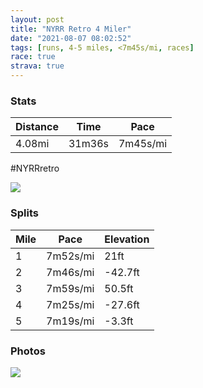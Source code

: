 ```yaml
---
layout: post
title: "NYRR Retro 4 Miler"
date: "2021-08-07 08:02:52"
tags: [runs, 4-5 miles, <7m45s/mi, races]
race: true
strava: true
---
```


### Stats

| Distance | Time | Pace |
|----------|------|------|
|4.08mi|31m36s|7m45s/mi|

#NYRRretro

<img src='https://maps.googleapis.com/maps/api/staticmap?maptype=roadmap&path=enc:shzwFxbnbMg@[c@QSQYGw@EM?]HmAx@a@LK@WG_@E_@S[U][k@]MSo@iAOc@G_@Wq@e@u@IEUCuALa@A_Aa@mAY_@CuAi@QE{@e@sBoAOYwAwAu@{@e@a@qBkA{Ao@eAy@c@]]a@g@aAK_@e@sCEg@@c@Hk@?q@VmBC_@Sy@[_@eAw@a@Qu@i@[OQOyCmBUSo@]o@c@wAy@}AgA_Ae@WWg@U][aBcAgAk@[Mg@KcA@[F_@@o@OaBMa@@c@Ja@T_@b@i@T_@Bk@Io@Q}Au@uAcA][a@g@a@[_@e@[]s@qAi@w@c@Yg@I_BPo@?i@MgCMK?_@HMd@El@?fAJ\Rb@Vd@V`@j@fARn@Lv@FHHZE~@KdAOl@y@jBs@hAAJVTTh@ZrBFVJr@h@nA^n@dAv@x@^b@Z^Px@Jp@Xh@Lb@`@^d@RPJDz@jBFZTj@X`@ZTfA`@ZGx@Gv@BfA`@r@dAl@`C^jBL^Vl@~@bBXZ`@Zj@RhAl@^Ld@CTFv@?rDw@j@S|@GP@d@LZDPJdC~A|AxBh@|AHd@Xf@^f@NHh@JfAAb@MlACj@DVJbA`ANNVd@t@dAn@`Bb@h@n@pAJDLBv@n@b@X^`@PLb@v@Hd@rAhCV^Xh@|@`AFBd@CrBPf@E~@Ax@U`@@t@In@PZN`@FXf@ZbA`@nCr@bAfA~@d@BdCb@THJFb@Tr@V&key=AIzaSyC1MId7bFpkLXNAaYhBSTb8jLyiSqzbDtM&size=800x800&markers=color:yellow|label:S|40.7721,-73.96925&markers=color:green|label:F|40.77240999999999,-73.97653000000005'>

### Splits

| Mile | Pace | Elevation |
|------|------|-----------|
|1|7m52s/mi|21ft|
|2|7m46s/mi|-42.7ft|
|3|7m59s/mi|50.5ft|
|4|7m25s/mi|-27.6ft|
|5|7m19s/mi|-3.3ft|

### Photos
<img src='https://dgtzuqphqg23d.cloudfront.net/uFcnLbnnfmsqhq1mjAAKnVKRdHoxZxBexmTMHX4aBBU-576x768.jpg'>
